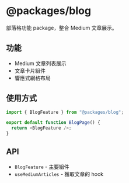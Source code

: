 # @packages/blog

部落格功能 package，整合 Medium 文章展示。

## 功能

- Medium 文章列表展示
- 文章卡片組件
- 響應式網格布局

## 使用方式

```typescript
import { BlogFeature } from "@packages/blog";

export default function BlogPage() {
  return <BlogFeature />;
}
```

## API

- `BlogFeature` - 主要組件
- `useMediumArticles` - 獲取文章的 hook
